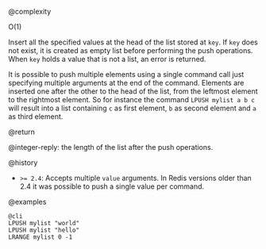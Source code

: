 @complexity

O(1)


Insert all the specified values at the head of the list stored at `key`.
If `key` does not exist, it is created as empty list before performing
the push operations.
When `key` holds a value that is not a list, an error is returned.

It is possible to push multiple elements using a single command call just specifying multiple arguments at the end of the command. Elements are inserted one after the other to the head of the list, from the leftmost element to the rightmost element. So for instance the command `LPUSH mylist a b c` will result into a list containing `c` as first element, `b` as second element and `a` as third element.

@return

@integer-reply: the length of the list after the push operations.

@history

* `>= 2.4`: Accepts multiple `value` arguments. In Redis versions older than 2.4 it was possible to push a single value per command.

@examples

    @cli
    LPUSH mylist "world"
    LPUSH mylist "hello"
    LRANGE mylist 0 -1

